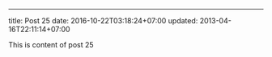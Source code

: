 ---
title: Post 25
date: 2016-10-22T03:18:24+07:00
updated: 2013-04-16T22:11:14+07:00

This is content of post 25
